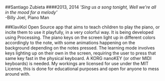 ##Santiago Zubieta
####2013, 2014
*'Sing us a song tonight, Well we're all in the mood for a melody'*  
-Billy Joel, Piano Man

##KlaviKol
Open Source app that aims to teach children to play the piano, or incite them to use it playfully, in a very colorful way. It is being developed using Processing. The piano keys on the screen light up in different colors accordingly to the note, with some animations happening on the background depending on the notes pressed. The learning mode involves keys lighting up on their own in the screen, requiring the user to press that same key fast in the physical keyboard. A KORG nanoKEY (or other MIDI keyboards) is needed. My workings are licensed for use under the MIT License, this is done for educational purposes and open for anyone to mess around with.